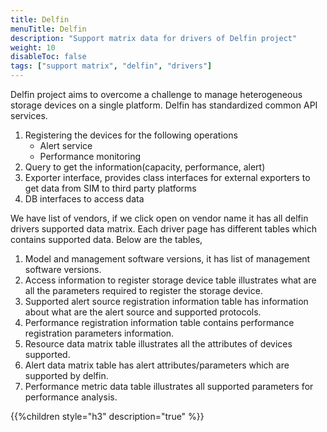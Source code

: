 ```yaml
---
title: Delfin
menuTitle: Delfin
description: "Support matrix data for drivers of Delfin project"
weight: 10
disableToc: false
tags: ["support matrix", "delfin", "drivers"] 
---
```


Delfin project aims to overcome a challenge to manage heterogeneous storage devices on a single platform.
Delfin has standardized common API services. 

1) Registering the devices for the following operations
    * Alert service
    * Performance monitoring 
2) Query to get the information(capacity, performance, alert) 
3) Exporter interface, provides class interfaces for external exporters to get data from SIM to third party platforms
4) DB interfaces to access data

We have list of vendors, if we click open on vendor name it has all delfin drivers supported data matrix.
Each driver page has different tables which contains supported data. Below are the tables,

1) Model and management software versions, it has list of management software versions.
2) Access information to register storage device table illustrates what are all the parameters required to register the storage device.
3) Supported alert source registration information table has information about what are the alert source and supported protocols.
4) Performance registration information table contains performance registration parameters information.
5) Resource data matrix table illustrates all the attributes of devices supported.
6) Alert data matrix table has alert attributes/parameters which are supported by delfin.
7) Performance metric data table illustrates all supported parameters for performance analysis.

{{%children style="h3" description="true" %}}  